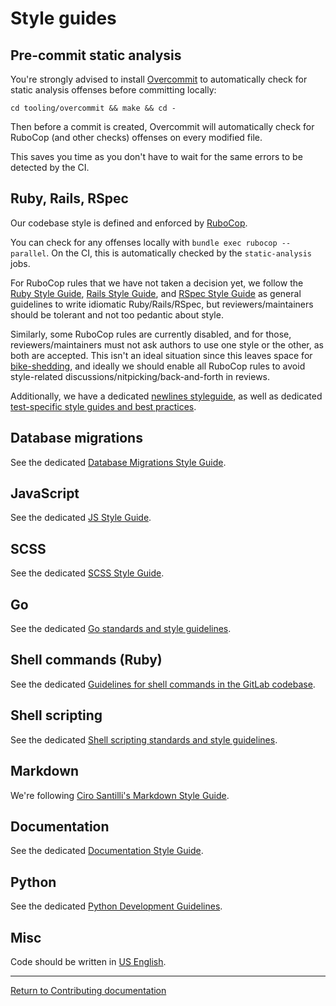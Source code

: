 # Style guides

## Pre-commit static analysis

You're strongly advised to install
[Overcommit](https://github.com/sds/overcommit) to automatically check for
static analysis offenses before committing locally:

```shell
cd tooling/overcommit && make && cd -
```

Then before a commit is created, Overcommit will automatically check for
RuboCop (and other checks) offenses on every modified file.

This saves you time as you don't have to wait for the same errors to be detected
by the CI.

## Ruby, Rails, RSpec

Our codebase style is defined and enforced by [RuboCop](https://github.com/rubocop-hq/rubocop).

You can check for any offenses locally with `bundle exec rubocop --parallel`.
On the CI, this is automatically checked by the `static-analysis` jobs.

For RuboCop rules that we have not taken a decision yet, we follow the
[Ruby Style Guide](https://github.com/rubocop-hq/ruby-style-guide),
[Rails Style Guide](https://github.com/rubocop-hq/rails-style-guide), and
[RSpec Style Guide](https://github.com/rubocop-hq/rspec-style-guide) as general
guidelines to write idiomatic Ruby/Rails/RSpec, but reviewers/maintainers should
be tolerant and not too pedantic about style.

Similarly, some RuboCop rules are currently disabled, and for those,
reviewers/maintainers must not ask authors to use one style or the other, as both
are accepted. This isn't an ideal situation since this leaves space for
[bike-shedding](https://en.wiktionary.org/wiki/bikeshedding), and ideally we
should enable all RuboCop rules to avoid style-related
discussions/nitpicking/back-and-forth in reviews.

Additionally, we have a dedicated
[newlines styleguide](../newlines_styleguide.md), as well as dedicated
[test-specific style guides and best practices](../testing_guide/index.md).

## Database migrations

See the dedicated [Database Migrations Style Guide](../migration_style_guide.md).

## JavaScript

See the dedicated [JS Style Guide](../fe_guide/style/javascript.md).

## SCSS

See the dedicated [SCSS Style Guide](../fe_guide/style/scss.md).

## Go

See the dedicated [Go standards and style guidelines](../go_guide/index.md).

## Shell commands (Ruby)

See the dedicated [Guidelines for shell commands in the GitLab codebase](../shell_commands.md).

## Shell scripting

See the dedicated [Shell scripting standards and style guidelines](../shell_scripting_guide/index.md).

## Markdown

We're following [Ciro Santilli's Markdown Style Guide](https://cirosantilli.com/markdown-style-guide).

## Documentation

See the dedicated [Documentation Style Guide](../documentation/styleguide.md).

## Python

See the dedicated [Python Development Guidelines](../python_guide/index.md).

## Misc

Code should be written in [US English](https://en.wikipedia.org/wiki/American_English).

---

[Return to Contributing documentation](index.md)
